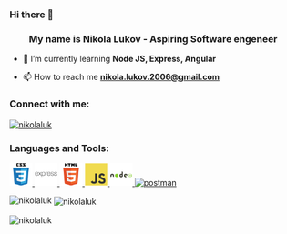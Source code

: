 ### Hi there 👋

<h3 align="center">My name is Nikola Lukov - Aspiring Software engeneer</h3>

- 🌱 I’m currently learning **Node JS, Express, Angular**

- 📫 How to reach me **nikola.lukov.2006@gmail.com**

<h3 align="left">Connect with me:</h3>
<p align="left">
<a href="https://www.leetcode.com/nikolaluk" target="blank"><img align="center" src="https://raw.githubusercontent.com/rahuldkjain/github-profile-readme-generator/master/src/images/icons/Social/leet-code.svg" alt="nikolaluk" height="30" width="40" /></a>
</p>

<h3 align="left">Languages and Tools:</h3>
<p align="left"> <a href="https://www.w3schools.com/css/" target="_blank" rel="noreferrer"> <img src="https://raw.githubusercontent.com/devicons/devicon/master/icons/css3/css3-original-wordmark.svg" alt="css3" width="40" height="40"/> </a> <a href="https://expressjs.com" target="_blank" rel="noreferrer"> <img src="https://raw.githubusercontent.com/devicons/devicon/master/icons/express/express-original-wordmark.svg" alt="express" width="40" height="40"/> </a> <a href="https://www.w3.org/html/" target="_blank" rel="noreferrer"> <img src="https://raw.githubusercontent.com/devicons/devicon/master/icons/html5/html5-original-wordmark.svg" alt="html5" width="40" height="40"/> </a> <a href="https://developer.mozilla.org/en-US/docs/Web/JavaScript" target="_blank" rel="noreferrer"> <img src="https://raw.githubusercontent.com/devicons/devicon/master/icons/javascript/javascript-original.svg" alt="javascript" width="40" height="40"/> </a> <a href="https://nodejs.org" target="_blank" rel="noreferrer"> <img src="https://raw.githubusercontent.com/devicons/devicon/master/icons/nodejs/nodejs-original-wordmark.svg" alt="nodejs" width="40" height="40"/> </a> <a href="https://postman.com" target="_blank" rel="noreferrer"> <img src="https://www.vectorlogo.zone/logos/getpostman/getpostman-icon.svg" alt="postman" width="40" height="40"/> </a> </p>

<p><img align="left" src="https://github-readme-stats.vercel.app/api/top-langs?username=nikolaluk&show_icons=true&locale=en&layout=compact" alt="nikolaluk" /></p>

<p>&nbsp;<img align="center" src="https://github-readme-stats.vercel.app/api?username=nikolaluk&show_icons=true&locale=en" alt="nikolaluk" /></p>

<p><img align="center" src="https://github-readme-streak-stats.herokuapp.com/?user=nikolaluk&" alt="nikolaluk" /></p>
